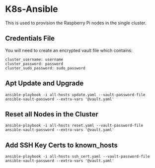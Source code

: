 # K8s-Ansible
This is used to provision the Raspberry Pi nodes in the single cluster.

## Credentials File
You will need to create an encrypted vault file which contains:

```
cluster_username: username
cluster_password: password
cluster_sudo_password: sudo_password
```

## Apt Update and Upgrade

```
ansible-playbook -i all-hosts update.yaml --vault-password-file ansible-vault-password --extra-vars '@vault.yaml'
```

## Reset all Nodes in the Cluster

```
ansible-playbook -i all-hosts reset.yaml --vault-password-file ansible-vault-password --extra-vars '@vault.yaml'
```

## Add SSH Key Certs to known_hosts

```
ansible-playbook -i all-hosts ssh_cert.yaml --vault-password-file ansible-vault-password --extra-vars '@vault.yaml'
```
